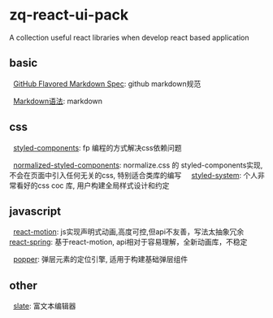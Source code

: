 # zq-react-ui-pack
A collection useful react libraries when develop react based application 

## basic
   [GitHub Flavored Markdown Spec](https://github.github.com/gfm/): github markdown规范
   
   
   [Markdown语法](https://guides.github.com/pdfs/markdown-cheatsheet-online.pdf): markdown

## css
   [styled-components](https://github.com/styled-components/styled-components): fp 编程的方式解决css依赖问题
  
   [normalized-styled-components](https://github.com/yldio/normalized-styled-components): normalize.css 的 styled-components实现, 不会在页面中引入任何无关的css, 特别适合类库的编写
   
   [styled-system](https://github.com/jxnblk/styled-system): 个人非常看好的css coc 库, 用户构建全局样式设计和约定
   
## javascript
   [react-motion](https://github.com/chenglou/react-motion): js实现声明式动画,高度可控,但api不友善，写法太抽象冗余
   
   
   [react-spring](https://github.com/drcmda/react-spring): 基于react-motion, api相对于容易理解，全新动画库，不稳定
   
   [popper](https://github.com/FezVrasta/popper.js): 弹层元素的定位引擎, 适用于构建基础弹层组件
   
## other
   [slate](https://github.com/ianstormtaylor/slate): 富文本编辑器

